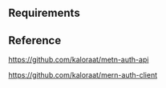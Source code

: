 ## Requirements

## Reference

https://github.com/kaloraat/metn-auth-api

https://github.com/kaloraat/mern-auth-client
